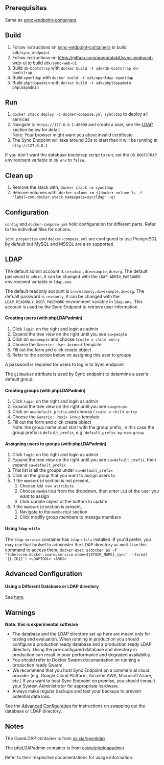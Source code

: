 ## Prerequisites

Same as [sync-endpoint-containers](https://github.com/opendatakit/sync-endpoint-containers)

## Build

1. Follow instructions on [sync-endpoint-containers](https://github.com/opendatakit/sync-endpoint-containers) to build `odk/sync_endpoint`
2. Follow instructions on https://github.com/opendatakit/sync-endpoint-web-ui to build `odk/sync-web-ui`
3. Build `db-bootstrap` with `docker build -t odk/db-bootstrap db-bootstrap`
4. Build `openldap` with `docker build -t odk/openldap openldap`
5. Build `phpldapadmin` with `docker build -t odk/phpldapadmin phpldapadmin`

## Run

1. `docker stack deploy -c docker-compose.yml syncldap` to deploy all services
2. Navigate to `https://127.0.0.1:40000` and create a user, see the [LDAP](#ldap) section below for detail  
   Note: Your browser might warn you about invalid certificate 
3. The Sync Endpoint will take around 30s to start then it will be running at `http://127.0.0.1`

If you don't want the database bootstrap script to run, set the `DB_BOOTSTRAP` environment variable in `db.env` to `false`.

## Clean up

1. Remove the stack with, `docker stack rm syncldap`
2. Remove volumes with, `docker volume rm $(docker volume ls -f "label=com.docker.stack.namespace=syncldap" -q)`

## Configuration

`config` and `docker-compose.yml` hold configuration for different parts. Refer to the individual files for options. 

`jdbc.properties` and `docker-compose.yml` are configured to use PostgreSQL by default but MySQL and MSSQL are also supported. 

## LDAP

The default admin account is `cn=admin,dc=example,dc=org`. The default password is `admin`, it can be changed with the `LDAP_ADMIN_PASSWORD` environment variable in `ldap.env`.

The default readonly account is `cn=readonly,dc=example,dc=org`. The defualt password is `readonly`, it can be changed with the `LDAP_READONLY_USER_PASSWORD` environment variable in `ldap.env`. This account is used by the Sync Endpoint to retrieve user information. 

#### Creating users (with phpLDAPadmin)

1. Click `login` on the right and login as admin
2. Expand the tree view on the right until you see `ou=people`
3. Click on `ou=people` and choose `Create a child entry`
4. Choose the `Generic: User Account` template
5. Fill out the form and click create object
6. Refer to the section below on assigning this user to groups 

A password is required for users to log in to Sync endpoint. 

The `gidNumber` attribute is used by Sync endpoint to determine a user's default group. 

#### Creating groups (with phpLDAPadmin)

1. Click `login` on the right and login as admin
2. Expand the tree view on the right until you see `ou=groups`
3. Click on `ou=default_prefix` and choose `Create a child entry`
4. Choose the `Generic: Posix Group` template
5. Fill out the form and click create object  
   Note: the group name must start with the group prefix, in this case the group prefix is `default_prefix`, e.g. `default_prefix my-new-group`

#### Assigning users to groups (with phpLDAPadmin)

1. Click `login` on the right and login as admin
2. Expand the tree view on the right until you see `ou=default_prefix`, then expand `ou=default_prefix`
3. This list is all the groups under `ou=default_prefix`
4. Click on the group that you want to assign users to 
5. If the `memberUid` section is not present, 
    1. Choose `Add new attribute`
    2. Choose `memberUid` from the dropdown, then enter `uid` of the user you want to assign
    3. Click update object at the bottom to update
6. If the `memberUid` section is present, 
    1. Navigate to the `memberUid` section 
    2. Click modify group members to manage members

#### Using `ldap-utils`

The `ldap-service` container has `ldap-utils` installed. If you'd prefer, you may use that toolset to administer the LDAP directory as well. Use this command to access them, `docker exec $(docker ps -f "label=com.docker.swarm.service.name=${STACK_NAME}_sync" --format '{{.ID}}') <LDAPTOOL> <ARGS>`

## Advanced Configuration 

#### Using a Different Database or LDAP directory 

See [here](http://opendatakit-dev.cs.washington.edu/2_0_tools/release/current_release/cloud_endpoints).

## **Warnings**

**Note: this is experimental software**

 - The database and the LDAP directory set up here are meant only for testing and evaluation. When running in production you should configure a production ready database and a production ready LDAP directory. Using the pre-configured database and directory in production can result in poor performance and degraded availabiltiy.
 - You should refer to Docker Swarm documentation on running a production ready Swarm.
 - We recommend that you host Sync Endpoint on a commercial cloud provider (e.g. Google Cloud Platform, Amazon AWS, Microsoft Azure, etc.) If you want to host Sync Endpoint on premise, you should consult your System Administrator for appropriate hardware.
 - Always make regular backups and test your backups to prevent potential data loss. 

 See the [Advanced Configuration](#advanced-configuration) for instructions on swapping out the database or LDAP directory. 

## Notes

The OpenLDAP container is from [osixia/openldap](https://github.com/osixia/docker-openldap)

The phpLDAPadmin container is from [osixia/phpldapadmin](https://github.com/osixia/docker-phpLDAPadmin)

Refer to their respecitve documentations for usage information. 
